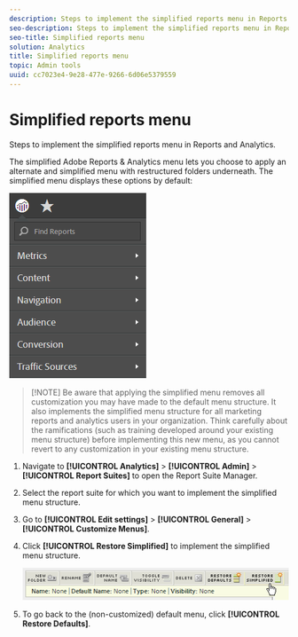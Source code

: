 ```yaml
---
description: Steps to implement the simplified reports menu in Reports and Analytics.
seo-description: Steps to implement the simplified reports menu in Reports and Analytics.
seo-title: Simplified reports menu
solution: Analytics
title: Simplified reports menu
topic: Admin tools
uuid: cc7023e4-9e28-477e-9266-6d06e5379559
---
```


# Simplified reports menu

Steps to implement the simplified reports menu in Reports and Analytics.

The simplified Adobe Reports & Analytics menu lets you choose to apply an alternate and simplified menu with restructured folders underneath. The simplified menu displays these options by default: 

![](assets/simplified-menu.png)

> [!NOTE] Be aware that applying the simplified menu removes all customization you may have made to the default menu structure. It also implements the simplified menu structure for all marketing reports and analytics users in your organization. Think carefully about the ramifications (such as training developed around your existing menu structure) before implementing this new menu, as you cannot revert to any customization in your existing menu structure.

1. Navigate to **[!UICONTROL Analytics]** > **[!UICONTROL Admin]** > **[!UICONTROL Report Suites]** to open the Report Suite Manager.
1. Select the report suite for which you want to implement the simplified menu structure.
1. Go to **[!UICONTROL Edit settings]** > **[!UICONTROL General]** > **[!UICONTROL Customize Menus]**.
1. Click **[!UICONTROL Restore Simplified]** to implement the simplified menu structure.

   ![](assets/restore-simplified.png)

1. To go back to the (non-customized) default menu, click **[!UICONTROL Restore Defaults]**.
